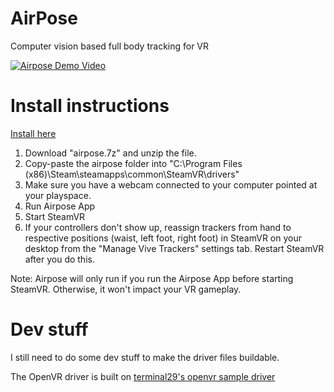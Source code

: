 # AirPose
 Computer vision based full body tracking for VR
 
[![Airpose Demo Video](https://img.youtube.com/vi/b5pe5vCh3a8/0.jpg)](https://www.youtube.com/watch?v=b5pe5vCh3a8)


# Install instructions

[Install here](https://github.com/justinliang1020/AirPose/releases/tag/v0.1)
1. Download "airpose.7z" and unzip the file.
2. Copy-paste the airpose folder into "C:\Program Files (x86)\Steam\steamapps\common\SteamVR\drivers"
3. Make sure you have a webcam connected to your computer pointed at your playspace.
4. Run Airpose App
5. Start SteamVR
6. If your controllers don't show up, reassign trackers from hand to respective positions (waist, left foot, right foot) in SteamVR on your desktop from the "Manage Vive Trackers" settings tab. Restart SteamVR after you do this.

Note: Airpose will only run if you run the Airpose App before starting SteamVR. Otherwise, it won't impact your VR gameplay.

# Dev stuff

I still need to do some dev stuff to make the driver files buildable.

The OpenVR driver is built on [terminal29's openvr sample driver](https://github.com/terminal29/Simple-OpenVR-Driver-Tutorial)

